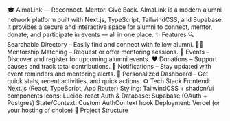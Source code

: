 🎓 AlmaLink — Reconnect. Mentor. Give Back.
AlmaLink is a modern alumni network platform built with Next.js, TypeScript, TailwindCSS, and Supabase. It provides a secure and interactive space for alumni to connect, mentor, donate, and participate in events — all in one place.
✨ Features
🔍 Searchable Directory – Easily find and connect with fellow alumni.
👩‍🏫 Mentorship Matching – Request or offer mentoring sessions.
📅 Events – Discover and register for upcoming alumni events.
❤️ Donations – Support causes and track total contributions.
🔔 Notifications – Stay updated with event reminders and mentoring alerts.
🧠 Personalized Dashboard – Get quick stats, recent activities, and quick actions.
⚙️ Tech Stack
Frontend: Next.js (React, TypeScript, App Router)
Styling: TailwindCSS + shadcn/ui components
Icons: Lucide-react
Auth & Database: Supabase (OAuth + Postgres)
State/Context: Custom AuthContext hook
Deployment: Vercel (or your hosting of choice)
📂 Project Structure
